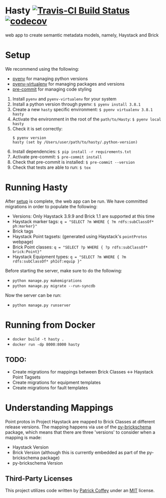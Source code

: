 # Hasty [![Travis-CI Build Status](https://travis-ci.org/nrel/hasty.svg?branch=develop)](https://travis-ci.org/github/nrel/hasty) [![codecov](https://codecov.io/gh/NREL/hasty/branch/develop/graph/badge.svg)](https://codecov.io/gh/NREL/hasty)
web app to create semantic metadata models, namely, Haystack and Brick

# Setup
We recommend using the following:
- [pyenv](https://github.com/pyenv/pyenv#installation) for managing python versions
- [pyenv-virtualenv](https://github.com/pyenv/pyenv-virtualenv#installation) for managing packages and versions
- [pre-commit](https://pre-commit.com/#install) for managing code styling

1. Install `pyenv` and `pyenv-virtualenv` for your system
1. Install a python version through pyenv: `$ pyenv install 3.8.1`
1. Create a new `hasty` specific environment: `$ pyenv virtualenv 3.8.1 hasty`
1. Activate the environment in the root of the `path/to/Hasty`: `$ pyenv local hasty`
1. Check it is set correctly:
    ```
    $ pyenv version
    hasty (set by /Users/user/path/to/hasty/.python-version)
    ```
1. Install dependencies: `$ pip install -r requirements.txt`
1. Activate pre-commit: `$ pre-commit install`
1. Check that pre-commit is installed: `$ pre-commit --version`
1. Check that tests are able to run: `$ tox`

# Running Hasty
After [setup](#setup) is complete, the web app can be run.  We have committed migrations in order to populate the following:
- Versions: Only Haystack 3.9.9 and Brick 1.1 are supported at this time
- Haystack marker tags: `q = "SELECT ?m WHERE { ?m rdfs:subClassOf* ph:marker}"`
- Brick tags
- Haystack Point tagsets: (generated using Haystack's `pointProtos` webpage)
- Brick Point classes: `q = "SELECT ?p WHERE { ?p rdfs:subClassOf* brick:Point}"`
- Haystack Equipment types: `q = "SELECT ?m WHERE { ?m rdfs:subClassOf* phIoT:equip }"`

Before starting the server, make sure to do the following:
- `python manage.py makemigrations`
- `python manage.py migrate --run-syncdb`

Now the server can be run:
- `python manage.py runserver`

# Running from Docker
- `docker build -t hasty .`
- `docker run -dp 8000:8000 hasty`

## TODO:
- Create migrations for mappings between Brick Classes <-> Haystack Point Tagsets
- Create migrations for equipment templates
- Create migrations for fault templates

# Understanding Mappings
Point protos in Project Haystack are mapped to Brick Classes at different release versions.  The mapping happens via use of the [py-brickschema](https://pypi.org/project/brickschema/) package, which means that there are three 'versions' to consider when a mapping is made:
- Haystack Version
- Brick Version (although this is currently embedded as part of the py-brickschema package)
- py-brickschema Version


## Third-Party Licenses
This project utilizes code written by [Patrick Coffey](https://patrickcoffey.bitbucket.io) under an [MIT](https://opensource.org/licenses/MIT) license.

